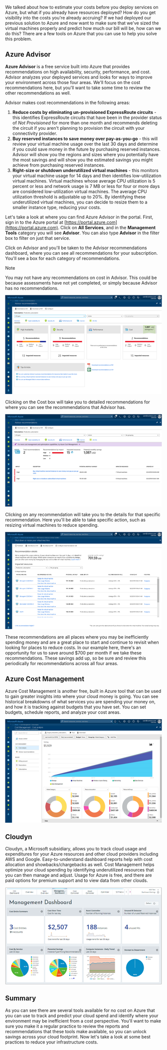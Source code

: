We talked about how to estimate your costs before you deploy services on Azure, but what if you already have resources deployed? How do you get visibility into the costs you're already accruing? If we had deployed our previous solution to Azure and now want to make sure that we've sized the virtual machines properly and predict how much our bill will be, how can we do this? There are a few tools on Azure that you can use to help you solve this problem.

## Azure Advisor

**Azure Advisor** is a free service built into Azure that provides recommendations on high availability, security, performance, and cost. Advisor analyzes your deployed services and looks for ways to improve your environment across those four areas. We'll focus on the cost recommendations here, but you'll want to take some time to review the other recommendations as well.

Advisor makes cost recommendations in the following areas:

1. **Reduce costs by eliminating un-provisioned ExpressRoute circuits** - this identifies ExpressRoute circuits that have been in the provider status of *Not Provisioned* for more than one month and recommends deleting the circuit if you aren't planning to provision the circuit with your connectivity provider.
2. **Buy reserved instances to save money over pay-as-you-go** - this will review your virtual machine usage over the last 30 days and determine if you could save money in the future by purchasing reserved instances. Advisor will show you the regions and sizes where you potentially have the most savings and will show you the estimated savings you might achieve from purchasing reserved instances.
3. **Right-size or shutdown underutilized virtual machines** - this monitors your virtual machine usage for 14 days and then identifies low-utilization virtual machines. Virtual machines whose average CPU utilization is 5 percent or less and network usage is 7 MB or less for four or more days are considered low-utilization virtual machines. The average CPU utilization threshold is adjustable up to 20%. By identifying these underutilized virtual machines, you can decide to resize them to a smaller instance type, reducing your costs.

Let's take a look at where you can find Azure Advisor in the portal. First, sign in to the Azure portal at [https://portal.azure.com](https://portal.azure.com). Click on **All Services**, and in the **Management Tools** category you will see **Advisor**. You can also type **Advisor** in the filter box to filter on just that service. 

Click on Advisor and you'll be taken to the Advisor recommendations dashboard, where you can see all recommendations for your subscription. You'll see a box for each category of recommendations. 

> [!NOTE]
> You may not have any recommendations on cost in Advisor. This could be because assessments have not yet completed, or simply because Advisor has no recommendations.

![Advisor recommendations](../images/advisor-recommendations.png)

Clicking on the Cost box will take you to detailed recommendations for where you can see the recommendations that Advisor has.

![Advisor cost recommendations](../images/advisor-cost-recommendations.png)

Clicking on any recommendation will take you to the details for that specific recommendation. Here you'll be able to take specific action, such as resizing virtual machines to reduce spending.

![Advisor resize VM recommendation](../images/advisor-resize-vm.png)

These recommendations are all places where you may be inefficiently spending money and are a great place to start and continue to revisit when looking for places to reduce costs. In our example here, there's an opportunity for us to save around $700 per month if we take these recommendations. These savings add up, so be sure and review this periodically for recommendations across all four areas.

## Azure Cost Management

Azure Cost Management is another free, built in Azure tool that can be used to gain greater insights into where your cloud money is going. You can see historical breakdowns of what services you are spending your money on, and how it is tracking against budgets that you have set. You can set budgets, schedule reports, and analyze your cost areas.

![Cost Management](../images/cost-management.png)

## Cloudyn

Cloudyn, a Microsoft subsidiary, allows you to track cloud usage and expenditures for your Azure resources and other cloud providers including AWS and Google. Easy-to-understand dashboard reports help with cost allocation and showbacks/chargebacks as well. Cost Management helps optimize your cloud spending by identifying underutilized resources that you can then manage and adjust. Usage for Azure is free, and there are paid options for premium support and to view data from other clouds.

![Cloudyn management dashboard](../images/cloudyn-mgt-dash.png)

## Summary

As you can see there are several tools available for no cost on Azure that you can use to track and predict your cloud spend and identify where your environment may be inefficient from a cost perspective. You'll want to make sure you make it a regular practice to review the reports and recommendations that these tools make available, so you can unlock savings across your cloud footprint. Now let's take a look at some best practices to reduce your infrastructure costs.
